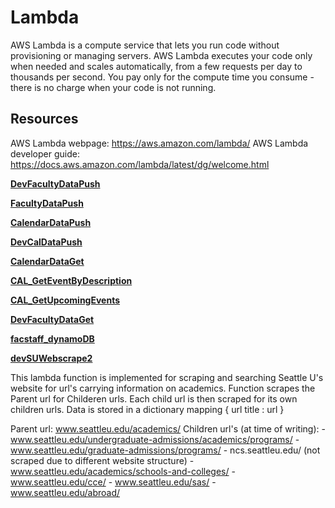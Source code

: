 # Lambda

AWS Lambda is a compute service that lets you run code without provisioning or managing servers. AWS Lambda executes your code only when needed and scales automatically, from a few requests per day to thousands per second. You pay only for the compute time you consume - there is no charge when your code is not running.  

## Resources 

AWS Lambda webpage: https://aws.amazon.com/lambda/
AWS Lambda developer guide: https://docs.aws.amazon.com/lambda/latest/dg/welcome.html 

[**DevFacultyDataPush**](https://us-west-2.console.aws.amazon.com/lambda/home?region=us-west-2#/functions/DevFacultyDataPush?tab=configuration)

[**FacultyDataPush**](https://us-west-2.console.aws.amazon.com/lambda/home?region=us-west-2#/functions/FacultyDataPush?tab=configuration)

[**CalendarDataPush**](https://us-west-2.console.aws.amazon.com/lambda/home?region=us-west-2#/functions/CalendarDataPush?tab=configuration)

[**DevCalDataPush**](https://us-west-2.console.aws.amazon.com/lambda/home?region=us-west-2#/functions/DevCalDataPush?tab=configuration)

[**CalendarDataGet**](https://us-west-2.console.aws.amazon.com/lambda/home?region=us-west-2#/functions/CalendarDataGet?tab=configuration)

[**CAL_GetEventByDescription**](https://us-west-2.console.aws.amazon.com/lambda/home?region=us-west-2#/functions/CAL_GetEventByDescription?tab=configuration)

[**CAL_GetUpcomingEvents**](https://us-west-2.console.aws.amazon.com/lambda/home?region=us-west-2#/functions/CAL_GetUpcomingEvents?tab=configuration)

[**DevFacultyDataGet**](https://us-west-2.console.aws.amazon.com/lambda/home?region=us-west-2#/functions/DevFacultyDataGet?tab=configuration)

[**facstaff_dynamoDB**](https://us-west-2.console.aws.amazon.com/lambda/home?region=us-west-2#/functions/facstaff_dynamoDB?tab=configuration)

[**devSUWebscrape2**](https://us-west-2.console.aws.amazon.com/lambda/home?region=us-west-2#/functions/devSUWebscrape2?tab=configuration)

This lambda function is implemented for scraping and searching Seattle U's website for url's carrying information on academics. Function scrapes the Parent url for Childeren urls. Each child url is then scraped for its own children urls. Data is stored in a dictionary mapping { url title : url }

Parent url: www.seattleu.edu/academics/
Children url's (at time of writing): 
      - www.seattleu.edu/undergraduate-admissions/academics/programs/
      - www.seattleu.edu/graduate-admissions/programs/
      - ncs.seattleu.edu/ (not scraped due to different website structure)
      - www.seattleu.edu/academics/schools-and-colleges/
      - www.seattleu.edu/cce/
      - www.seattleu.edu/sas/
      - www.seattleu.edu/abroad/
      
   

